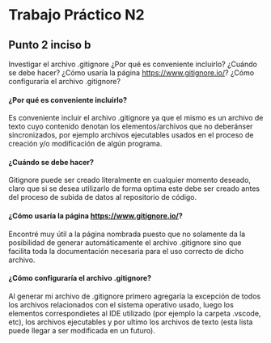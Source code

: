 # Trabajo Práctico N2
## Punto 2 inciso b
Investigar el archivo .gitignore ¿Por qué es conveniente incluirlo? ¿Cuándo se debe hacer? ¿Cómo usaría la página https://www.gitignore.io/? ¿Cómo configuraría el archivo .gitignore?

#### ¿Por qué es conveniente incluirlo?
Es conveniente incluir el archivo .gitignore ya que el mismo es un archivo de texto cuyo contenido denotan los elementos/archivos que no deberánser sincronizados, por ejemplo archivos ejecutables usados en el proceso de creación y/o modificación de algún programa.

#### ¿Cuándo se debe hacer? 
Gitignore puede ser creado literalmente en cualquier momento deseado, claro que si se desea utilizarlo de forma optima este debe ser creado antes del proceso de subida de datos al repositorio de código.

#### ¿Cómo usaría la página https://www.gitignore.io/?
Encontré muy útil a la página nombrada puesto que no solamente da la posibilidad de generar automáticamente el archivo .gitignore sino que facilita toda la documentación necesaria para el uso correcto de dicho archivo.

#### ¿Cómo configuraría el archivo .gitignore?
Al generar mi archivo de .gitignore primero agregaría la excepción de todos los archivos relacionados con el sistema operativo usado, luego los elementos correspondietes al IDE utilizado (por ejemplo la carpeta .vscode, etc), los archivos ejecutables y por ultimo los archivos de texto (esta lista puede llegar a ser modificada en un futuro).
